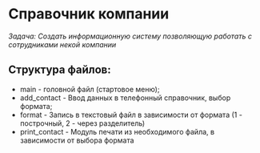 # Справочник компании
*Задача: Создать информационную систему позволяющую работать с сотрудниками некой компании*

## Cтруктура файлов:

* main - головной файл (стартовое меню);
* add_contact - Ввод данных в телефонный справочник, выбор формата;
* format - Запись в текстовый файл в зависимости от формата (1 - построчный, 2 - через разделитель)
* print_contact - Модуль печати из необходимого файла, в зависимости от выбора формата